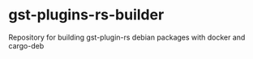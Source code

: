 # gst-plugins-rs-builder
Repository for building gst-plugin-rs debian packages with docker and cargo-deb
